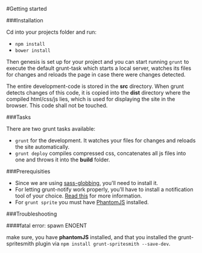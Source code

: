 #Getting started

###Installation

Cd into your projects folder and run:

- `npm install`
- `bower install`

Then genesis is set up for your project and you can start running `grunt` to execute the default grunt-task which starts a local server, watches its files for changes and reloads the page in case there were changes detected.

The entire development-code is stored in the **src** directory. When grunt detects changes of this code, it is copied into the **dist** directory where the compiled html/css/js lies, which is used for displaying the site in the browser. This code shall not be touched.

###Tasks

There are two grunt tasks available:
- `grunt` for the development. It watches your files for changes and reloads the site automatically.
- `grunt deploy` compiles compressed css, concatenates all js files into one and throws it into the **build** folder.

###Prerequisities

- Since we are using [sass-globbing](https://github.com/chriseppstein/sass-globbing), you'll need to install it.
- For letting grunt-notify work properly, you'll have to install a notification tool of your choice. [Read this](https://github.com/dylang/grunt-notify) for more information.
- For `grunt sprite` you must have [PhantomJS](http://phantomjs.org/) installed.

###Troubleshooting

####fatal error: spawn ENOENT

make sure, you have **phantomJS** installed, and that you installed the grunt-spritesmith plugin via `npm install grunt-spritesmith --save-dev`.
